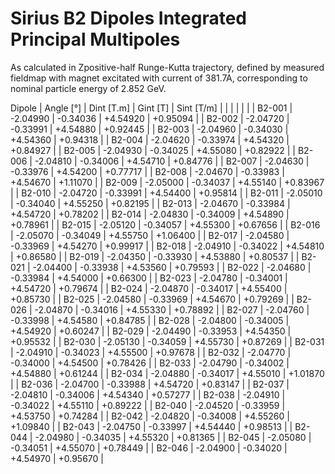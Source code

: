 Sirius B2 Dipoles Integrated Principal Multipoles
=================================================

As calculated in Zpositive-half Runge-Kutta trajectory,
defined by measured fieldmap with magnet excitated with current of 381.7A,
corresponding to nominal particle energy of 2.852 GeV.

  Dipole   |  Angle [°]   |  Dint [T.m]  |   Gint [T]   |  Sint [T/m]  |
           |              |              |              |              |
|  B2-001  |   -2.04990   |   -0.34036   |   +4.54920   |   +0.95094   |
|  B2-002  |   -2.04720   |   -0.33991   |   +4.54880   |   +0.92445   |
|  B2-003  |   -2.04960   |   -0.34030   |   +4.54360   |   +0.94318   |
|  B2-004  |   -2.04620   |   -0.33974   |   +4.54320   |   +0.84927   |
|  B2-005  |   -2.04930   |   -0.34025   |   +4.55080   |   +0.82922   |
|  B2-006  |   -2.04810   |   -0.34006   |   +4.54710   |   +0.84776   |
|  B2-007  |   -2.04630   |   -0.33976   |   +4.54200   |   +0.77717   |
|  B2-008  |   -2.04670   |   -0.33983   |   +4.54670   |   +1.11070   |
|  B2-009  |   -2.05000   |   -0.34037   |   +4.55140   |   +0.83967   |
|  B2-010  |   -2.04720   |   -0.33991   |   +4.54400   |   +0.95814   |
|  B2-011  |   -2.05010   |   -0.34040   |   +4.55250   |   +0.82195   |
|  B2-013  |   -2.04670   |   -0.33984   |   +4.54720   |   +0.78202   |
|  B2-014  |   -2.04830   |   -0.34009   |   +4.54890   |   +0.78961   |
|  B2-015  |   -2.05120   |   -0.34057   |   +4.55300   |   +0.67656   |
|  B2-016  |   -2.05070   |   -0.34049   |   +4.55750   |   +1.06400   |
|  B2-017  |   -2.04580   |   -0.33969   |   +4.54270   |   +0.99917   |
|  B2-018  |   -2.04910   |   -0.34022   |   +4.54810   |   +0.86580   |
|  B2-019  |   -2.04350   |   -0.33930   |   +4.53880   |   +0.80537   |
|  B2-021  |   -2.04400   |   -0.33938   |   +4.53560   |   +0.79593   |
|  B2-022  |   -2.04680   |   -0.33984   |   +4.54000   |   +0.66300   |
|  B2-023  |   -2.04780   |   -0.34001   |   +4.54720   |   +0.79674   |
|  B2-024  |   -2.04870   |   -0.34017   |   +4.55400   |   +0.85730   |
|  B2-025  |   -2.04580   |   -0.33969   |   +4.54670   |   +0.79269   |
|  B2-026  |   -2.04870   |   -0.34016   |   +4.55330   |   +0.78892   |
|  B2-027  |   -2.04760   |   -0.33998   |   +4.54580   |   +0.84785   |
|  B2-028  |   -2.04800   |   -0.34005   |   +4.54920   |   +0.60247   |
|  B2-029  |   -2.04490   |   -0.33953   |   +4.54350   |   +0.95532   |
|  B2-030  |   -2.05130   |   -0.34059   |   +4.55730   |   +0.87269   |
|  B2-031  |   -2.04910   |   -0.34023   |   +4.55500   |   +0.97678   |
|  B2-032  |   -2.04770   |   -0.34000   |   +4.54500   |   +0.78426   |
|  B2-033  |   -2.04790   |   -0.34002   |   +4.54880   |   +0.61244   |
|  B2-034  |   -2.04880   |   -0.34017   |   +4.55010   |   +1.01870   |
|  B2-036  |   -2.04700   |   -0.33988   |   +4.54720   |   +0.83147   |
|  B2-037  |   -2.04810   |   -0.34006   |   +4.54340   |   +0.57277   |
|  B2-038  |   -2.04910   |   -0.34022   |   +4.55110   |   +0.89222   |
|  B2-040  |   -2.04520   |   -0.33959   |   +4.53750   |   +0.74284   |
|  B2-042  |   -2.04820   |   -0.34008   |   +4.55260   |   +1.09840   |
|  B2-043  |   -2.04750   |   -0.33997   |   +4.54440   |   +0.98513   |
|  B2-044  |   -2.04980   |   -0.34035   |   +4.55320   |   +0.81365   |
|  B2-045  |   -2.05080   |   -0.34051   |   +4.55070   |   +0.78449   |
|  B2-046  |   -2.04900   |   -0.34020   |   +4.54970   |   +0.95670   |
